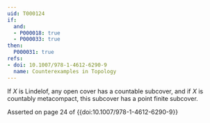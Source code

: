 ```yaml
---
uid: T000124
if:
  and:
  - P000018: true
  - P000033: true
then:
  P000031: true
refs:
- doi: 10.1007/978-1-4612-6290-9
  name: Counterexamples in Topology
---
```


If $X$ is Lindelof, any open cover has a countable subcover, and if $X$ is countably metacompact, this subcover has a point finite subcover.

Asserted on page 24 of {{doi:10.1007/978-1-4612-6290-9}}
